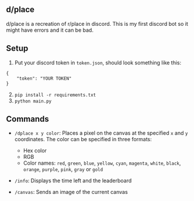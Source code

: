 ## d/place
d/place is a recreation of r/place in discord. This is my first discord bot so it might have errors and it can be bad.

## Setup

1. Put your discord token in `token.json`, should look something like this:
```
{
    "token": "YOUR TOKEN"
}
```
2. ``` pip install -r requirements.txt ```
3. ``` python main.py ```

## Commands

- ``` /dplace x y color ```: Places a pixel on the canvas at the specified `x` and `y` coordinates. The color can be specified in three formats:
  - Hex color
  - RGB
  - Color names: `red`, `green`, `blue`, `yellow`, `cyan`, `magenta`, `white`, `black`, `orange`, `purple`, `pink`, `gray` or `gold`

- ``` /info ```: Displays the time left and the leaderboard

- ``` /canvas ```: Sends an image of the current canvas
